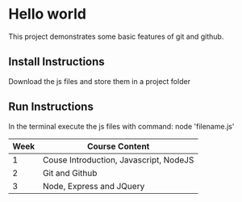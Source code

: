 # Hello world
This project demonstrates some basic features of git and github. 
## Install Instructions
Download the js files and store them in a project folder
## Run Instructions
In the terminal execute the js files with command: node 'filename.js'

Week | Course Content
-------- | -------------
1 | Couse Introduction, Javascript, NodeJS
2 | Git and Github
3 | Node, Express and JQuery
